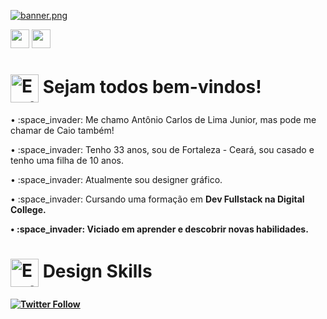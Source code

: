 [![banner.png](https://i.postimg.cc/dtsgkbsv/banner.png)](https://github.com/AntonioCaio27/AntonioCaio27)

<a href="https://www.linkedin.com/in/antoniocarlosdelimajunior27/"><img height="30" src="https://marcas-logos.net/wp-content/uploads/2020/01/LinkedIn-s%C3%ADmbolo.jpg"></a>
<a href="https://www.behance.net/caioinked"><img height="30" src="https://www.vectorlogo.zone/logos/behance/behance-ar21.png"></a></p>

  
  # <img alt="Earth Gif" src="https://64.media.tumblr.com/691d9ac13eb0afd8392a813ef4013527/tumblr_mnem8us7hb1r4mh0bo1_500.gifv" height="45" align="center"/>&nbsp;Sejam todos bem-vindos!
<p> • :space_invader: Me chamo Antônio Carlos de Lima Junior, mas pode me chamar de Caio também! </p>
<p> • :space_invader: Tenho 33 anos, sou de Fortaleza - Ceará, sou casado e tenho uma filha de 10 anos.</p>
<p> • :space_invader: Atualmente sou designer gráfico. </p>
<p> • :space_invader: Cursando uma formação em <b>Dev Fullstack<b> na <b>Digital College<b>. </p>
<p> • :space_invader: Viciado em aprender e descobrir novas habilidades. </p>
 
# <img alt="Earth Gif" src="https://64.media.tumblr.com/691d9ac13eb0afd8392a813ef4013527/tumblr_mnem8us7hb1r4mh0bo1_500.gifv" height="45" align="center"/>&nbsp;Design Skills

[![Twitter Follow](https://aleen42.github.io/badges/src/photoshop.svg)](https://www.adobe.com/products/photoshop.html?promoid=RBS7NL7F&mv=other/)
